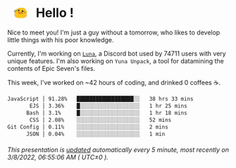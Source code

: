 <h1>   <img src="./spoink.gif" style="vertical-align:middle;" width="30px">   Hello ! </h1>

Nice to meet you! I'm just a guy without a tomorrow, who likes to develop little things with his poor knowledge.

Currently, I'm working on <a href='https://github.com/Asgarrrr/Luna'>`Luna`</a>, a Discord bot used by 74711 users with very unique features. I'm also working on `Yuna Unpack`, a tool for datamining the contents of Epic Seven's files.

This week, I've worked on ~42 hours of coding, and drinked 0 coffees ☕.

```
JavaScript │ 91.28%   ██████████████████░░   38 hrs 33 mins
       EJS │ 3.36%    █░░░░░░░░░░░░░░░░░░░   1 hr 25 mins
      Bash │ 3.1%     █░░░░░░░░░░░░░░░░░░░   1 hr 18 mins
       CSS │ 2.08%    ░░░░░░░░░░░░░░░░░░░░   52 mins
Git Config │ 0.11%    ░░░░░░░░░░░░░░░░░░░░   2 mins
      JSON │ 0.04%    ░░░░░░░░░░░░░░░░░░░░   1 min
```

###### This presentation is [updated](https://github.com/Asgarrrr) automatically every 5 minute, most recently on 3/8/2022, 06:55:06 AM ( UTC±0 ).